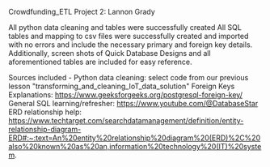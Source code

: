 Crowdfunding_ETL Project 2: Lannon Grady

All python data cleaning and tables were successfully created
All SQL tables and mapping to csv files were successfully created and imported with no errors and include the necessary primary and foreign key details.
Additionally, screen shots of Quick Database Designs and all aforementioned tables are included for easy reference.

Sources included -
Python data cleaning: select code from our previous lesson "transforming_and_cleaning_IoT_data_solution"
Foreign Keys Explanations: https://www.geeksforgeeks.org/postgresql-foreign-key/
General SQL learning/refresher: https://www.youtube.com/@DatabaseStar
ERD relationship help: https://www.techtarget.com/searchdatamanagement/definition/entity-relationship-diagram-ERD#:~:text=An%20entity%20relationship%20diagram%20(ERD)%2C%20also%20known%20as%20an,information%20technology%20(IT)%20system.

